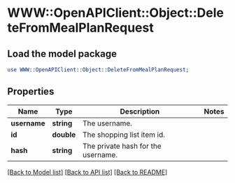 # WWW::OpenAPIClient::Object::DeleteFromMealPlanRequest

## Load the model package
```perl
use WWW::OpenAPIClient::Object::DeleteFromMealPlanRequest;
```

## Properties
Name | Type | Description | Notes
------------ | ------------- | ------------- | -------------
**username** | **string** | The username. | 
**id** | **double** | The shopping list item id. | 
**hash** | **string** | The private hash for the username. | 

[[Back to Model list]](../README.md#documentation-for-models) [[Back to API list]](../README.md#documentation-for-api-endpoints) [[Back to README]](../README.md)



